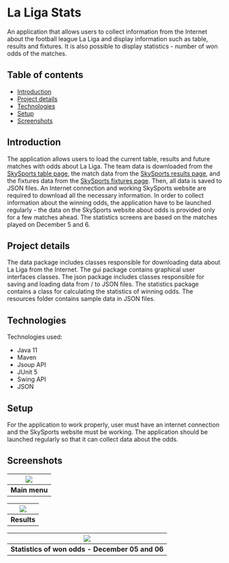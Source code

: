 # La Liga Stats

An application that allows users to collect information from the Internet about the football league La Liga and display information such as table, results and fixtures. It is also possible to display statistics - number of won odds of the matches.

## Table of contents
* [Introduction](#introduction)
* [Project details](#project-details)
* [Technologies](#technologies)
* [Setup](#setup)
* [Screenshots](#screenshots)

## Introduction

The application allows users to load the current table, results and future matches with odds about La Liga. The team data is downloaded from the [SkySports table page](https://www.skysports.com/la-liga-table), the match data from the [SkySports results page](https://www.skysports.com/la-liga-results), and the fixtures data from the [SkySports fixtures page](https://www.skysports.com/la-liga-fixtures). Then, all data is saved to JSON files. An Internet connection and working SkySports website are required to download all the necessary information. In order to collect information about the winning odds, the application have to be launched regularly - the data on the SkySports website about odds is provided only for a few matches ahead. The statistics screens are based on the matches played on December 5 and 6.

## Project details

The data package includes classes responsible for downloading data about La Liga from the Internet. The gui package contains graphical user interfaces classes. The json package includes classes responsible for saving and loading data from / to JSON files. The statistics package contains a class for calculating the statistics of winning odds. The resources folder contains sample data in JSON files.

## Technologies

Technologies used:
* Java 11
* Maven
* Jsoup API
* JUnit 5
* Swing API
* JSON

## Setup

For the application to work properly, user must have an internet connection and the SkySports website must be working. The application should be launched regularly so that it can collect data about the odds.

## Screenshots

| ![](https://github.com/k4lin97/images/blob/master/laligastats_0.png) |
|:--:|
| <b>Main menu</b>|

| ![](https://github.com/k4lin97/images/blob/master/laligastats_1.png) |
|:--:|
| <b>Results</b>|

| ![](https://github.com/k4lin97/images/blob/master/laligastats_2.png) |
|:--:|
| <b>Statistics of won odds - December 05 and 06</b>|
